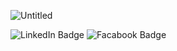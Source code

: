 ![Untitled](https://user-images.githubusercontent.com/110099004/233991584-cb3ab9ae-ccc7-4e84-9237-a1f88637161a.png)

<div id="badges">
  <img src="https://img.shields.io/badge/LinkedIn-blue?style=for-the-badge&logo=linkedin&logoColor=white" alt="LinkedIn Badge"/>
  <img src="https://img.shields.io/badge/Facebook-%231877F2.svg?style=for-the-badge&logo=Facebook&logoColor=white" alt = "Facabook Badge"/>
</div>


